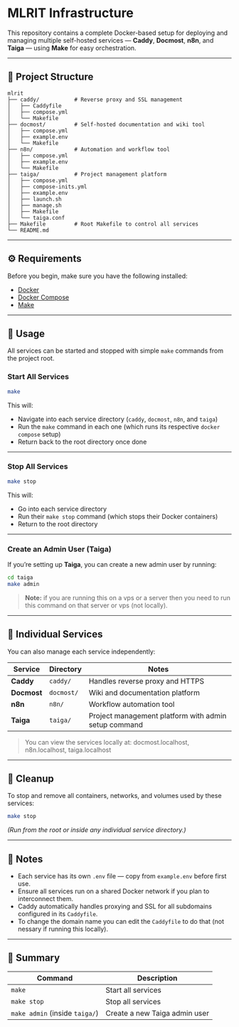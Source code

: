 # MLRIT Infrastructure

This repository contains a complete Docker-based setup for deploying and managing multiple self-hosted services — **Caddy**, **Docmost**, **n8n**, and **Taiga** — using **Make** for easy orchestration.

---

## 🧩 Project Structure

```
mlrit
├── caddy/           # Reverse proxy and SSL management
│   ├── Caddyfile
│   ├── compose.yml
│   └── Makefile
├── docmost/         # Self-hosted documentation and wiki tool
│   ├── compose.yml
│   ├── example.env
│   └── Makefile
├── n8n/             # Automation and workflow tool
│   ├── compose.yml
│   ├── example.env
│   └── Makefile
├── taiga/           # Project management platform
│   ├── compose.yml
│   ├── compose-inits.yml
│   ├── example.env
│   ├── launch.sh
│   ├── manage.sh
│   ├── Makefile
│   └── taiga.conf
├── Makefile         # Root Makefile to control all services
└── README.md
```

---

## ⚙️ Requirements

Before you begin, make sure you have the following installed:

- [Docker](https://docs.docker.com/get-docker/)
- [Docker Compose](https://docs.docker.com/compose/install/)
- [Make](https://www.gnu.org/software/make/)

---

## 🚀 Usage

All services can be started and stopped with simple `make` commands from the project root.

### Start All Services

```bash
make
```

This will:

- Navigate into each service directory (`caddy`, `docmost`, `n8n`, and `taiga`)
- Run the `make` command in each one (which runs its respective `docker compose` setup)
- Return back to the root directory once done

---

### Stop All Services

```bash
make stop
```

This will:

- Go into each service directory
- Run their `make stop` command (which stops their Docker containers)
- Return to the root directory

---

### Create an Admin User (Taiga)

If you’re setting up **Taiga**, you can create a new admin user by running:

```bash
cd taiga
make admin
```

> **Note:** if you are running this on a vps or a server then you need to run this command on that server or vps (not locally).

---

## 🧱 Individual Services

You can also manage each service independently:

| Service     | Directory  | Notes                                                |
| ----------- | ---------- | ---------------------------------------------------- |
| **Caddy**   | `caddy/`   | Handles reverse proxy and HTTPS                      |
| **Docmost** | `docmost/` | Wiki and documentation platform                      |
| **n8n**     | `n8n/`     | Workflow automation tool                             |
| **Taiga**   | `taiga/`   | Project management platform with admin setup command |

> You can view the services locally at: docmost.localhost, n8n.localhost, taiga.localhost

---

## 🧹 Cleanup

To stop and remove all containers, networks, and volumes used by these services:

```bash
make stop
```

_(Run from the root or inside any individual service directory.)_

---

## 📄 Notes

- Each service has its own `.env` file — copy from `example.env` before first use.
- Ensure all services run on a shared Docker network if you plan to interconnect them.
- Caddy automatically handles proxying and SSL for all subdomains configured in its `Caddyfile`.
- To change the domain name you can edit the `Caddyfile` to do that (not nessary if running this locally).

---

## 🏁 Summary

| Command                        | Description                   |
| ------------------------------ | ----------------------------- |
| `make`                         | Start all services            |
| `make stop`                    | Stop all services             |
| `make admin` (inside `taiga/`) | Create a new Taiga admin user |

